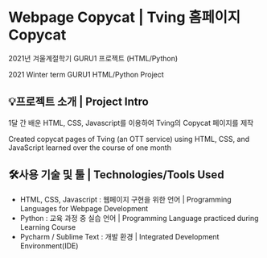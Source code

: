 # Webpage Copycat | Tving 홈페이지 Copycat
2021년 겨울계절학기 GURU1 프로젝트 (HTML/Python)

2021 Winter term GURU1 HTML/Python Project

## 💡프로젝트 소개 | Project Intro
1달 간 배운 HTML, CSS, Javascript를 이용하여 Tving의 Copycat 페이지를 제작

Created copycat pages of Tving (an OTT service) using HTML, CSS, and JavaScript learned over the course of one month

## 🛠️사용 기술 및 툴 | Technologies/Tools Used
- HTML, CSS, Javascript : 웹페이지 구현을 위한 언어 | Programming Languages for Webpage Development
- Python : 교육 과정 중 실습 언어 | Programming Language practiced during Learning Course
- Pycharm / Sublime Text : 개발 환경 | Integrated Development Environment(IDE)
